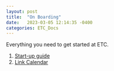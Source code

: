 ```yaml
---
layout: post
title:  "On Boarding"
date:   2023-03-05 12:14:35 -0400
categories: ETC_Docs
---
```




<p style="text-align: justify;">Everything you need to get started at ETC.</p>

1. [Start-up guide](https://docs.google.com/document/d/e/2PACX-1vQQYXm_XaixWMXCZwM4Kl0NshArDMiJUWfVYHOtbIZ2t4Ld6q7Y2Fn51kH5iKwJCIfXc9ZhZ71sC0dP/pub)
2. [Link Calendar](https://docs.google.com/document/d/e/2PACX-1vTNCFL553z2IjtrcqU5bwFc4BCji4eYTUnohJlxAzL0kPk6--lAnaPY_ac-XYNX7nYs4TJ2TPVeurrX/pub)